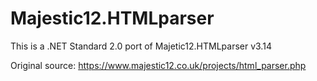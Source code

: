# Majestic12.HTMLparser
This is a .NET Standard 2.0 port of Majetic12.HTMLparser v3.14

Original source: https://www.majestic12.co.uk/projects/html_parser.php

